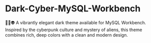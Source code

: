 # Dark-Cyber-MySQL-Workbench
🌈🌐👽 A vibrantly elegant dark theme available for MySQL Workbench. Inspired by the cyberpunk culture and mystery of aliens, this theme combines rich, deep colors with a clean and modern design.
